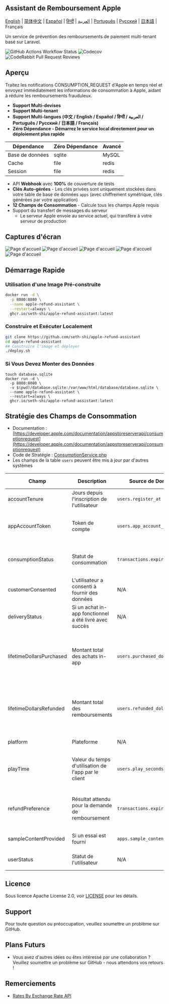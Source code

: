 
## Assistant de Remboursement Apple

[English](./README.md) | [简体中文](./README.zh.md) | [Español](./README.es.md) | [हिन्दी](./README.hi.md) | [العربية](./README.ar.md) | [Português](./README.pt.md) | [Русский](./README.ru.md) | [日本語](./README.ja.md) | Français

Un service de prévention des remboursements de paiement multi-tenant basé sur Laravel.

![GitHub Actions Workflow Status](https://img.shields.io/github/actions/workflow/status/seth-shi/apple-refund-assistant/laravel.yml)
![Codecov](https://img.shields.io/codecov/c/github/seth-shi/apple-refund-assistant)
![CodeRabbit Pull Request Reviews](https://img.shields.io/coderabbit/prs/github/seth-shi/apple-refund-assistant?utm_source=oss&utm_medium=github&utm_campaign=seth-shi%2Fapple-refund-assistant&labelColor=171717&color=FF570A&link=https%3A%2F%2Fcoderabbit.ai&label=CodeRabbit+Reviews)

## Aperçu

Traitez les notifications CONSUMPTION_REQUEST d'Apple en temps réel et envoyez immédiatement les informations de consommation à Apple, aidant à réduire les remboursements frauduleux.


- **Support Multi-devises**
- **Support Multi-tenant**
- **Support Multi-langues (中文 / English / Español / हिन्दी / العربية / Português / Русский / 日本語 / Français)**
- **Zéro Dépendance - Démarrez le service local directement pour un déploiement plus rapide**

| Dépendance | Zéro Dépendance |  Avancé   |
|-----|--|-----|
|  Base de données   | sqlite | MySQL |
|  Cache   | file | redis  |
|   Session | file |  redis   |
- API **Webhook** avec **100%** de couverture de tests
- **Clés Auto-gérées** - Les clés privées sont uniquement stockées dans votre table de base de données `apps` (avec chiffrement symétrique, clés générées par votre application)
- **12 Champs de Consommation** - Calcule tous les champs Apple requis
- Support du transfert de messages du serveur
  - Le serveur Apple envoie au service actuel, qui transfère à votre serveur de production

 
## Captures d'écran
![Page d'accueil](assets/0.png)
![Page d'accueil](assets/1.png)
![Page d'accueil](assets/2.png)
![Page d'accueil](assets/3.png)
![Page d'accueil](assets/4.png)


## Démarrage Rapide
### Utilisation d'une Image Pré-construite
```bash
docker run -d \
  -p 8080:8080 \
  --name apple-refund-assistant \
  --restart=always \
  ghcr.io/seth-shi/apple-refund-assistant:latest
```


### Construire et Exécuter Localement
```bash
git clone https://github.com/seth-shi/apple-refund-assistant
cd apple-refund-assistant
## Construire l'image et déployer
./deploy.sh
```

### Si Vous Devez Monter des Données
```
touch database.sqlite
docker run -d \
  -p 8080:8080 \
  -v $(pwd)/database.sqlite:/var/www/html/database/database.sqlite \
  --name apple-refund-assistant \
  --restart=always \
  ghcr.io/seth-shi/apple-refund-assistant:latest
```

## Stratégie des Champs de Consommation
* Documentation : [https://developer.apple.com/documentation/appstoreserverapi/consumptionrequest](https://developer.apple.com/documentation/appstoreserverapi/consumptionrequest)
* Code de Stratégie : [ConsumptionService.php](./app/Services/ConsumptionService.php) 
* Les champs de la table `users` peuvent être mis à jour par d'autres systèmes

| Champ                       | Description                | Source de Données                          | Règle de Calcul                                                                                           |
|--------------------------|-------------------|--------------------------------|------------------------------------------------------------------------------------------------|
| accountTenure            | Jours depuis l'inscription de l'utilisateur            | `users.register_at`            | Temps actuel moins temps d'inscription                                                                                     |
| appAccountToken          | Token de compte          | `users.app_account_token`      | [Doit être transmis lorsque le client crée la commande](https://developer.apple.com/documentation/StoreKit/Transaction/appAccountToken) |
| consumptionStatus        | Statut de consommation              | `transactions.expiration_date` | Comparer avec le temps actuel, retourner consommé si expiré                                                                              |
| customerConsented        | L'utilisateur a consenti à fournir des données          | N/A                              | Codé en dur `true`                                                                                       |
| deliveryStatus           | Si un achat in-app fonctionnel a été livré avec succès | N/A                              | Codé en dur `0` (livraison normale)                                                                                    |
| lifetimeDollarsPurchased | Montant total des achats in-app             | `users.purchased_dollars`      | Accumulé en fonction des événements de transaction Apple, ou vous pouvez accumuler manuellement                                                                        |
| lifetimeDollarsRefunded  | Montant total des remboursements             | `users.refunded_dollars`       | Accumulé en fonction des événements de remboursement Apple, ou vous pouvez accumuler manuellement                                                                        |
| platform                 | Plateforme                | N/A                              | Codé en dur `1` (apple)                                                                                   |
| playTime                 | Valeur du temps d'utilisation de l'app par le client        | `users.play_seconds`           | Votre système doit prendre en charge la mise à jour de ce champ, sinon c'est `0`                                                                          |
| refundPreference         | Résultat attendu pour la demande de remboursement         | `transactions.expiration_date` | Comparer avec le temps actuel, préférer rejeter le remboursement si expiré                                                                             |
| sampleContentProvided    | Si un essai est fourni            | `apps.sample_content_provided` | Configurer lors de la création de l'app                                                                                      |
| userStatus               | Statut de l'utilisateur              | N/A                              | Codé en dur `1` (utilisateur normal)                                                                                   |



## Licence

Sous licence Apache License 2.0, voir [LICENSE](./LICENSE) pour les détails.

## Support

Pour toute question ou préoccupation, veuillez soumettre un problème sur GitHub.

## Plans Futurs
- Vous avez d'autres idées ou êtes intéressé par une collaboration ? Veuillez soumettre un problème sur GitHub - nous attendons vos retours !

## Remerciements
* [Rates By Exchange Rate API](https://www.exchangerate-api.com)

